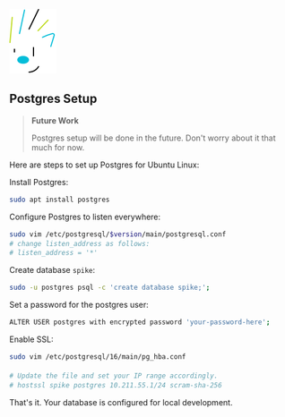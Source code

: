 ![SPIKE](assets/spike-banner.png)

## Postgres Setup

> **Future Work**
>
> Postgres setup will be done in the future.
> Don't worry about it that much for now.

Here are steps to set up Postgres for Ubuntu Linux:

Install Postgres:

```bash
sudo apt install postgres
```

Configure Postgres to listen everywhere:

```bash 
sudo vim /etc/postgresql/$version/main/postgresql.conf
# change listen_address as follows:
# listen_address = '*'
```

Create database `spike`:

```bash
sudo -u postgres psql -c 'create database spike;';
```

Set a password for the postgres user:

```bash 
ALTER USER postgres with encrypted password 'your-password-here';
```

Enable SSL:

```bash
sudo vim /etc/postgresql/16/main/pg_hba.conf

# Update the file and set your IP range accordingly.
# hostssl spike postgres 10.211.55.1/24 scram-sha-256
```

That's it. Your database is configured for local development.